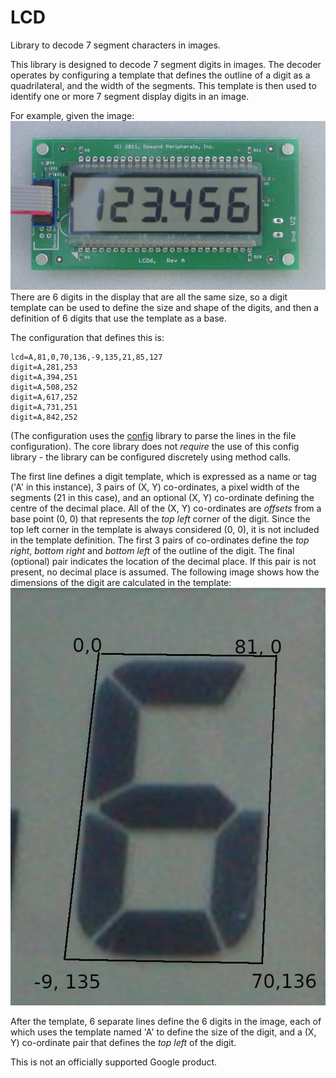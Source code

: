 # LCD
Library to decode 7 segment characters in images.

This library is designed to decode 7 segment digits in images. The decoder operates by configuring
a template that defines the outline of a digit as a quadrilateral, and the width of the segments.
This template is then used to identify one or more 7 segment display digits in an image.

For example, given the image:
![lcd](images/lcd6.jpg)
There are 6 digits in the display that are all the same size, so a digit template can be used
to define the size and shape of the digits, and then a definition of 6 digits that use the template as a base.

The configuration that defines this is:
```
lcd=A,81,0,70,136,-9,135,21,85,127
digit=A,281,253
digit=A,394,251
digit=A,508,252
digit=A,617,252
digit=A,731,251
digit=A,842,252
```
(The configuration uses the [config](http://github.com/aamcrae/config) library to parse
the lines in the file configuration). The core library does not _require_ the use of this config library - the library can be
configured discretely using method calls.

The first line defines a digit template, which is expressed as a name or tag ('A' in this instance),
3 pairs of (X, Y) co-ordinates, a pixel width of the segments
(21 in this case), and an optional (X, Y) co-ordinate defining the centre of the decimal place.
All of the (X, Y) co-ordinates are _offsets_ from a base point (0, 0) that represents the *top left* corner of the digit.
Since the top left corner in the template is always considered (0, 0), it is not included in the template definition.
The first 3 pairs of co-ordinates define the *top right*, *bottom right* and *bottom left* of the outline of the digit.
The final (optional) pair indicates the location of the decimal place. If this pair is not present, no decimal place is
assumed.
The following image shows how the dimensions of the digit are calculated in the template:
![lcd](images/digit.jpg)

After the template, 6 separate lines define the 6 digits in the image, each of which uses the template named 'A' to define the
size of the digit, and a (X, Y) co-ordinate pair that defines the *top left* of the digit.

This is not an officially supported Google product.
